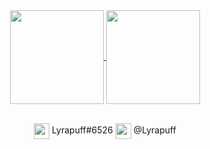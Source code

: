 <div align="center">
  <span>
  <a href="https://github.com/lyrapuff">
    <img align="center" height="150" src="https://github-readme-stats.vercel.app/api?username=lyrapuff&show_icons=true&theme=dracula&custom_title=How%20fluffy%20I%20was&count_private=true&hide_border=true" />
  </a>
  <a href="https://github.com/lyrapuff">
    <img align="center" height="150" src="https://github-readme-stats.vercel.app/api/top-langs/?username=lyrapuff&langs_count=8&theme=dracula&hide_border=true&count_private=true&layout=compact" />
  </a>
  
<br><span>
  <img width="25" valign="middle" src="https://cdn3.iconfinder.com/data/icons/popular-services-brands-vol-2/512/discord-512.png" />
  Lyrapuff#6526
</span>
<span>
  <img width="25" valign="middle" src="https://upload.wikimedia.org/wikipedia/commons/thumb/8/82/Telegram_logo.svg/1024px-Telegram_logo.svg.png" />
  @Lyrapuff
</span>
  </span>
</div>
